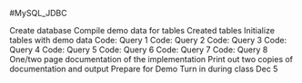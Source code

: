 #MySQL_JDBC

Create database
Compile demo data for tables
Created tables
Initialize tables with demo data 
Code: Query 1 
Code: Query 2 
Code: Query 3 
Code: Query 4 
Code: Query 5 
Code: Query 6 
Code: Query 7 
Code: Query 8 
One/two page documentation of the implementation
Print out two copies of documentation and output
Prepare for Demo
Turn in during class Dec 5


